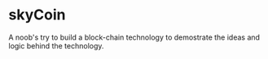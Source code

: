 # skyCoin
A noob's try to build a block-chain technology to demostrate the ideas and logic behind the technology.
